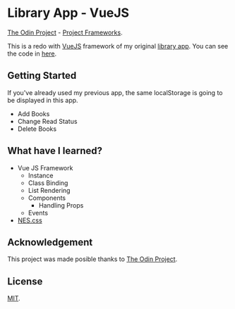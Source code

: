 # Library App - VueJS
[The Odin Project](https://www.theodinproject.com/) - [Project Frameworks](https://www.theodinproject.com/courses/javascript/lessons/frameworks).

This is a redo with [VueJS](https://vuejs.org/) framework of my original [library app](https://andrsrz.github.io/library/).
You can see the code in [here](https://github.com/Andrsrz/library).

## Getting Started
If you've already used my previous app, the same localStorage is going to be
displayed in this app.

* Add Books
* Change Read Status
* Delete Books

## What have I learned?
* Vue JS Framework
  * Instance
  * Class Binding
  * List Rendering
  * Components
    * Handling Props
  * Events
* [NES.css](https://nostalgic-css.github.io/NES.css/)

## Acknowledgement
This project was made posible thanks to [The Odin Project](https://www.theodinproject.com/).

## License
[MIT](https://mit-license.org/).
